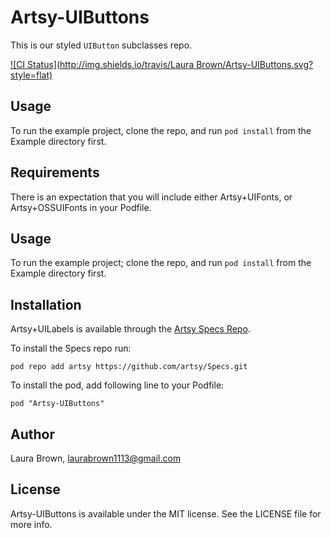 # Artsy-UIButtons

This is our styled `UIButton` subclasses repo.

[![CI Status](http://img.shields.io/travis/Laura Brown/Artsy-UIButtons.svg?style=flat)](https://travis-ci.org/artsy/Artsy-UIButtons)

## Usage

To run the example project, clone the repo, and run `pod install` from the Example directory first.

## Requirements

There is an expectation that you will include either Artsy+UIFonts, or Artsy+OSSUIFonts in your Podfile.

## Usage

To run the example project; clone the repo, and run `pod install` from the Example directory first.

## Installation

Artsy+UILabels is available through the [Artsy Specs Repo](https://github.com/artsy/specs). 

To install the Specs repo run:

    pod repo add artsy https://github.com/artsy/Specs.git

To install the pod, add following line to your Podfile:

    pod "Artsy-UIButtons"

## Author

Laura Brown, laurabrown1113@gmail.com

## License

Artsy-UIButtons is available under the MIT license. See the LICENSE file for more info.
